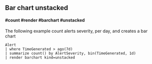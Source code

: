 ## Bar chart unstacked
#### #count #render #barchart #unstacked
<!-- article_id: 3107‎2017‏‎03827008 -->

The following example count alerts severity, per day, and creates a bar chart 
```OQL
Alert 
| where TimeGenerated > ago(7d)
| summarize count() by AlertSeverity, bin(TimeGenerated, 1d)
| render barchart kind=unstacked
```